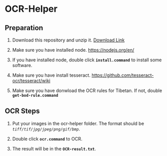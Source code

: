 # OCR-Helper

## Preparation

1. Download this repository and unzip it. [Download Link](https://github.com/karmapa/ocr-helper/archive/master.zip)

2. Make sure you have installed node. https://nodejs.org/en/

3. If you have installed node, double click **`install.command`** to install some software.

4. Make sure you have install tesseract. https://github.com/tesseract-ocr/tesseract/wiki

5. Make sure you have donwload the OCR rules for Tibetan. If not, double **`get-bod-rule.command`**

## OCR Steps

1. Put your images in the ocr-helper folder. The format should be *`tiff/tif/jpg/jpeg/png/gif/bmp`*.

2. Double click **`ocr.command`** to OCR.

3. The result will be in the **`OCR-result.txt`**.
